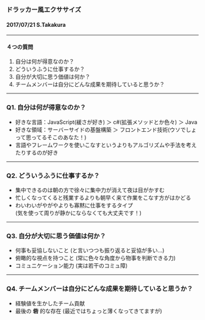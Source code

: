 ### ドラッカー風エクササイズ

#### 2017/07/21 S.Takakura

---

#### ４つの質問

1. 自分は何が得意なのか？
2. どういうふうに仕事するか？
3. 自分が大切に思う価値は何か？
4. チームメンバーは自分にどんな成果を期待していると思うか？

---

### Q1. 自分は何が得意なのか？

- 好きな言語：JavaScript(緩さが好き) ＞ c#(拡張メソッドとか色々) ＞ Java
- 好きな領域：サーバーサイドの基盤構築 ＞ フロントエンド技術(ウソでしょって思ってるそこのあなた！)
- 言語やフレームワークを使いこなすというよりもアルゴリズムや手法を考えたりするのが好き

---

### Q2. どういうふうに仕事するか？

- 集中できるのは朝の方で徐々に集中力が消えて夜は目がかすむ
- 忙しくなってくると残業するよりも朝早く来て作業をこなす方がはかどる
- わいわいがやがやよりも寡黙に仕事をするタイプ  
  (気を使って周りが静かにならなくても大丈夫です！)

---

### Q3. 自分が大切に思う価値は何か？

- 何事も妥協しないこと (と言いつつも振り返ると妥協が多い…)  
- 俯瞰的な視点を持つこと (常に色々な角度から物事を判断できる力)
- コミュニケーション能力 (実は若干のコミュ障)

---

### Q4. チームメンバーは自分にどんな成果を期待していると思うか？

- 経験値を生かしたチーム貢献
- 最後の **砦** 的な存在 (最近ではちょっと薄くなってきてますが)

